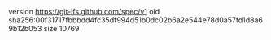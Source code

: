 version https://git-lfs.github.com/spec/v1
oid sha256:00f31717fbbbdd4fc35df994d51b0dc02b6a2e544e78d0a57fd1d8a69b12b053
size 10769
